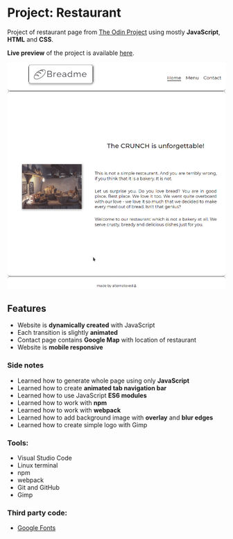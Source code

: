# Project: Restaurant

Project of restaurant page from [The Odin Project](https://www.theodinproject.com/courses/javascript/lessons/restaurant-page) using mostly **JavaScript**, **HTML** and **CSS**.

**Live preview** of the project is available [here](https://alternateved.github.io/restaurant/).

![Demo](/dist/images/peek.gif)


## **Features**
* Website is **dynamically created** with JavaScript
* Each transition is slightly **animated**
* Contact page contains **Google Map** with location of restaurant
* Website is **mobile responsive**

### **Side notes**
* Learned how to generate whole page using only **JavaScript**
* Learned how to create **animated tab navigation bar**
* Learned how to use JavaScript **ES6 modules**
* Learned how to work with **npm**
* Learned how to work with **webpack**
* Learned how to add background image with **overlay** and **blur edges**
* Learned how to create simple logo with Gimp
  
### **Tools:**
* Visual Studio Code
* Linux terminal
* npm
* webpack
* Git and GitHub
* Gimp


### **Third party code:**
* [Google Fonts](https://fonts.google.com/)
